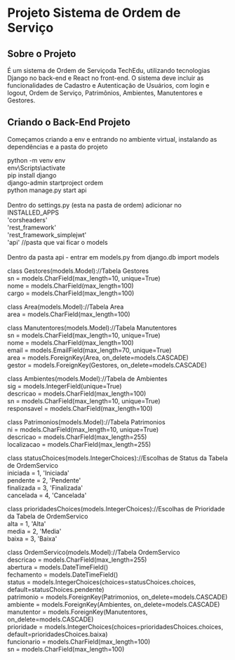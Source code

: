 # Projeto Sistema de Ordem de Serviço

## Sobre o Projeto
É um sistema de Ordem de Serviçoda TechEdu, utilizando tecnologias Django no back-end e React no front-end. O sistema deve incluir as funcionalidades de Cadastro e Autenticação de Usuários, com login e logout, Ordem de Serviço, Patrimônios, Ambientes, Manutentores e Gestores.

## Criando o Back-End Projeto
Começamos criando a env e entrando no ambiente virtual, instalando as dependências e a pasta do projeto

python -m venv env\
env\Scripts\activate\
pip install django\
django-admin startproject ordem\
python manage.py start api\
\
Dentro do settings.py (esta na pasta de ordem)
adicionar no INSTALLED_APPS\
'corsheaders'\
'rest_framework'\
'rest_framework_simplejwt'\
'api' //pasta que vai ficar o models\
\
Dentro da pasta api - entrar em models.py
from django.db import models

class Gestores(models.Model)://Tabela Gestores\
    sn = models.CharField(max_length=10, unique=True)\
    nome = models.CharField(max_length=100)\
    cargo = models.CharField(max_length=100)

class Area(models.Model)://Tabela Area\
    area = models.CharField(max_length=100)

class Manutentores(models.Model)://Tabela Manutentores\
    sn = models.CharField(max_length=10, unique=True)\
    nome = models.CharField(max_length=100)\
    email = models.EmailField(max_length=70, unique=True)\
    area = models.ForeignKey(Area, on_delete=models.CASCADE)\
    gestor = models.ForeignKey(Gestores, on_delete=models.CASCADE)

class Ambientes(models.Model)://Tabela de Ambientes\
    sig = models.IntegerField(unique=True)\
    descricao = models.CharField(max_length=100)\
    sn = models.CharField(max_length=10, unique=True)\
    responsavel = models.CharField(max_length=100)

class Patrimonios(models.Model)://Tabela Patrimonios\
    ni = models.CharField(max_length=10, unique=True)\
    descricao = models.CharField(max_length=255)\
    localizacao = models.CharField(max_length=255)

class statusChoices(models.IntegerChoices)://Escolhas de Status da Tabela de OrdemServico\
    iniciada = 1, 'Iniciada'\
    pendente = 2, 'Pendente'\
    finalizada = 3, 'Finalizada'\
    cancelada = 4, 'Cancelada'

class prioridadesChoices(models.IntegerChoices)://Escolhas de Prioridade da Tabela de OrdemServico\
    alta = 1, 'Alta'\
    media = 2, 'Media'\
    baixa = 3, 'Baixa'

class OrdemServico(models.Model)://Tabela OrdemServico\
    descricao = models.CharField(max_length=255)\
    abertura = models.DateTimeField()\
    fechamento = models.DateTimeField()\
    status = models.IntegerChoices(choices=statusChoices.choices, default=statusChoices.pendente)\
    patrimonio = models.ForeignKey(Patrimonios, on_delete=models.CASCADE)\
    ambiente = models.ForeignKey(Ambientes, on_delete=models.CASCADE)\
    manutentor = models.ForeignKey(Manutentores, on_delete=models.CASCADE)\
    prioridade = models.IntegerChoices(choices=prioridadesChoices.choices, default=prioridadesChoices.baixa)\
    funcionario = models.CharField(max_length=100)\
    sn = models.CharField(max_length=100)
